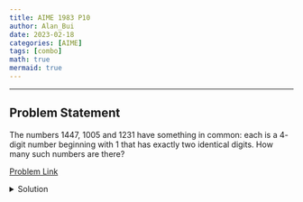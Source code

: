 ```yaml
---
title: AIME 1983 P10    
author: Alan_Bui    
date: 2023-02-18
categories: [AIME]
tags: [combo]
math: true    
mermaid: true  
---
```


---
## Problem Statement

The numbers $1447$, $1005$ and $1231$ have something in common: each is a $4$-digit number beginning with $1$ that has exactly two identical digits. How many such numbers are there?

[Problem Link](https://artofproblemsolving.com/wiki/index.php/1983_AIME_Problems/Problem_10)

<details>
<summary> Solution </summary>

$$\text{Fix the first digit to be 1}$$

$$\text{Case 1: Repeated 1s: One of the 3 remaining digits must be 1. There are } C(9, 2) \text{ ways to pick the other two digits and 3! ways to rearrange the digits} $$

$$\implies {9\choose 2} \times 3! = 216 \text{ ways}$$

$\text{Case 2: Not Repeated 1s: None of the remaining digits can be 1. There are P(9, 2) ways to pick the digits}$$

$$\text{ and } \dfrac{3!}{2!} \text{ ways to rearrange the digits}$$

$$\implies 9 \times 8 \times \dfrac{3!}{2!} = 216 \text{ ways}$$

$$\therefore \text{there are } 432 \text{ numbers in total}$$

</details>